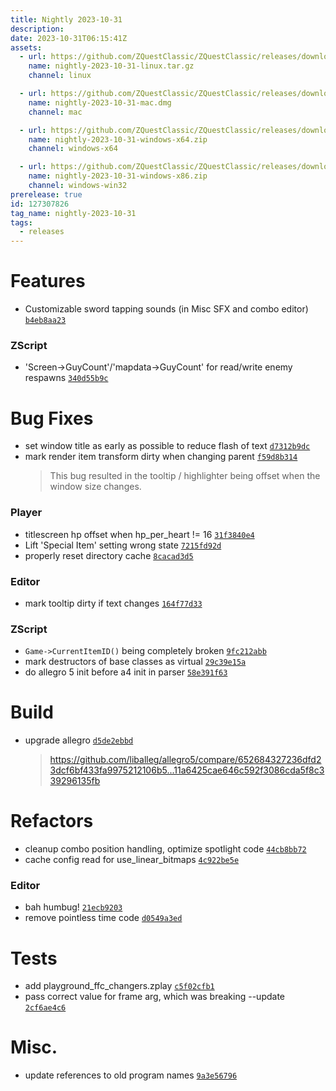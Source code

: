 ```yaml
---
title: Nightly 2023-10-31
description: 
date: 2023-10-31T06:15:41Z
assets: 
  - url: https://github.com/ZQuestClassic/ZQuestClassic/releases/download/nightly-2023-10-31/nightly-2023-10-31-linux.tar.gz
    name: nightly-2023-10-31-linux.tar.gz
    channel: linux

  - url: https://github.com/ZQuestClassic/ZQuestClassic/releases/download/nightly-2023-10-31/nightly-2023-10-31-mac.dmg
    name: nightly-2023-10-31-mac.dmg
    channel: mac

  - url: https://github.com/ZQuestClassic/ZQuestClassic/releases/download/nightly-2023-10-31/nightly-2023-10-31-windows-x64.zip
    name: nightly-2023-10-31-windows-x64.zip
    channel: windows-x64

  - url: https://github.com/ZQuestClassic/ZQuestClassic/releases/download/nightly-2023-10-31/nightly-2023-10-31-windows-x86.zip
    name: nightly-2023-10-31-windows-x86.zip
    channel: windows-win32
prerelease: true
id: 127307826
tag_name: nightly-2023-10-31
tags:
  - releases
---
```




# Features

- Customizable sword tapping sounds (in Misc SFX and combo editor) [`b4eb8aa23`](https://github.com/ZQuestClassic/ZQuestClassic/commit/b4eb8aa23b6de7183ed71500d721a17d8ea40179)

### ZScript

- 'Screen->GuyCount'/'mapdata->GuyCount' for read/write enemy respawns [`340d55b9c`](https://github.com/ZQuestClassic/ZQuestClassic/commit/340d55b9c112fc02b0b2acfbadd810863f0d5688)

# Bug Fixes

- set window title as early as possible to reduce flash of text [`d7312b9dc`](https://github.com/ZQuestClassic/ZQuestClassic/commit/d7312b9dc92ef0c5d58af77cc3728fa85c0a2b95)
- mark render item transform dirty when changing parent [`f59d8b314`](https://github.com/ZQuestClassic/ZQuestClassic/commit/f59d8b314d8086055da5a737197ae29ec83911fe)
   &nbsp;
   >This bug resulted in the tooltip / highlighter being offset when the window size changes. 
   >

### Player

- titlescreen hp offset when hp_per_heart != 16 [`31f3840e4`](https://github.com/ZQuestClassic/ZQuestClassic/commit/31f3840e4dd3b439d55161c2b764f05e0bed66ec)
- Lift 'Special Item' setting wrong state [`7215fd92d`](https://github.com/ZQuestClassic/ZQuestClassic/commit/7215fd92d4681574448b056ffc2541209c29dbdf)
- properly reset directory cache [`8cacad3d5`](https://github.com/ZQuestClassic/ZQuestClassic/commit/8cacad3d5c0534edbb3d56d949fdd5fc6f01ccb2)

### Editor

- mark tooltip dirty if text changes [`164f77d33`](https://github.com/ZQuestClassic/ZQuestClassic/commit/164f77d3328d780327a95ed4a71456e5e91fe3ec)

### ZScript

- `Game->CurrentItemID()` being completely broken [`9fc212abb`](https://github.com/ZQuestClassic/ZQuestClassic/commit/9fc212abb925f3ed4246bd428207033177a706d6)
- mark destructors of base classes as virtual [`29c39e15a`](https://github.com/ZQuestClassic/ZQuestClassic/commit/29c39e15a04d2b37b63618e7cc4a64c1c681a425)
- do allegro 5 init before a4 init in parser [`58e391f63`](https://github.com/ZQuestClassic/ZQuestClassic/commit/58e391f639d450e596ea62e72f74c4637354d53d)

# Build

- upgrade allegro [`d5de2ebbd`](https://github.com/ZQuestClassic/ZQuestClassic/commit/d5de2ebbd1629c28051fe68df272a13b06f30488)
   &nbsp;
   >https://github.com/liballeg/allegro5/compare/652684327236dfd23dcf6bf433fa9975212106b5...11a6425cae646c592f3086cda5f8c339296135fb 
   >

# Refactors

- cleanup combo position handling, optimize spotlight code [`44cb8bb72`](https://github.com/ZQuestClassic/ZQuestClassic/commit/44cb8bb727a27738ba2964e1403b5f056a2611cb)
- cache config read for use_linear_bitmaps [`4c922be5e`](https://github.com/ZQuestClassic/ZQuestClassic/commit/4c922be5e5e0aca7a8b1a078d1ee470c541f8c55)

### Editor

- bah humbug! [`21ecb9203`](https://github.com/ZQuestClassic/ZQuestClassic/commit/21ecb9203ba16363a1b0cc7e355ed8d6967d582c)
- remove pointless time code [`d0549a3ed`](https://github.com/ZQuestClassic/ZQuestClassic/commit/d0549a3edc4f9b352e8c3af2ef702837fd39e545)

# Tests

- add playground_ffc_changers.zplay [`c5f02cfb1`](https://github.com/ZQuestClassic/ZQuestClassic/commit/c5f02cfb1d620c5f26f766c48bee742e09c25ebb)
- pass correct value for frame arg, which was breaking --update [`2cf6ae4c6`](https://github.com/ZQuestClassic/ZQuestClassic/commit/2cf6ae4c698d4baf5ef63d96f350d2792b2a87b6)

# Misc.

- update references to old program names [`9a3e56796`](https://github.com/ZQuestClassic/ZQuestClassic/commit/9a3e56796f87a1fa853bf4b228c0383c90d0f95c)


